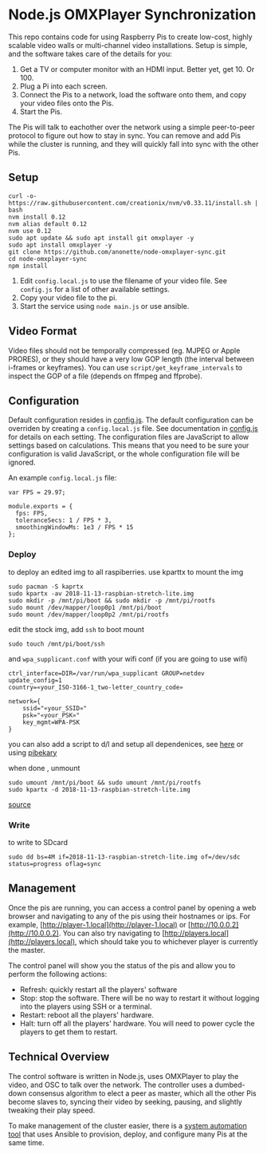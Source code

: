 Node.js OMXPlayer Synchronization
=================================

This repo contains code for using Raspberry Pis to create low-cost,
highly scalable video walls or multi-channel video installations. Setup
is simple, and the software takes care of the details for you:

1. Get a TV or computer monitor with an HDMI input. Better yet, get 10.
   Or 100.
2. Plug a Pi into each screen.
3. Connect the Pis to a network, load the software onto them, and copy
   your video files onto the Pis.
4. Start the Pis.

The Pis will talk to eachother over the network using a simple
peer-to-peer protocol to figure out how to stay in sync. You can remove
and add Pis while the cluster is running, and they will quickly fall
into sync with the other Pis.

## Setup

```
curl -o- https://raw.githubusercontent.com/creationix/nvm/v0.33.11/install.sh | bash
nvm install 0.12
nvm alias default 0.12
nvm use 0.12
sudo apt update && sudo apt install git omxplayer -y
sudo apt install omxplayer -y
git clone https://github.com/anonette/node-omxplayer-sync.git 
cd node-omxplayer-sync
npm install
```
1. Edit `config.local.js` to use the filename of your video file. See
   `config.js` for a list of other available settings.
2. Copy your video file to the pi.
3. Start the service using `node main.js` or use ansible.



## Video Format

Video files should not be temporally compressed (eg. MJPEG or Apple
PRORES), or they should have a very low GOP length (the interval between
i-frames or keyframes). You can use `script/get_keyframe_intervals` to
inspect the GOP of a file (depends on ffmpeg and ffprobe).

## Configuration

Default configuration resides in [config.js](config.js). The default
configuration can be overriden by creating a `config.local.js` file. See
documentation in [config.js](config.js) for details on each setting. The
configuration files are JavaScript to allow settings based on
calculations. This means that you need to be sure your configuration is
valid JavaScript, or the whole configuration file will be ignored.

An example `config.local.js` file:

    var FPS = 29.97;

    module.exports = {
      fps: FPS,
      toleranceSecs: 1 / FPS * 3,
      smoothingWindowMs: 1e3 / FPS * 15
    };


### Deploy
to deploy an edited img to all raspiberries. use kparttx to mount the img  


```
sudo pacman -S kaprtx 
sudo kpartx -av 2018-11-13-raspbian-stretch-lite.img
sudo mkdir -p /mnt/pi/boot && sudo mkdir -p /mnt/pi/rootfs
sudo mount /dev/mapper/loop0p1 /mnt/pi/boot
sudo mount /dev/mapper/loop0p2 /mnt/pi/rootfs
```
edit the stock img, add `ssh` to boot mount 
```
sudo touch /mnt/pi/boot/ssh
```
and `wpa_supplicant.conf` with your wifi conf (if you are going to use wifi)
```
ctrl_interface=DIR=/var/run/wpa_supplicant GROUP=netdev
update_config=1
country=«your_ISO-3166-1_two-letter_country_code»

network={
    ssid="«your_SSID»"
    psk="«your_PSK»"
    key_mgmt=WPA-PSK
}
```

you can also add a script to d/l and setup all dependenices, see [here](https://www.mathieupassenaud.fr/cloudinit-rpi/) or using [pibekary](https://github.com/davidferguson/pibakery)

when done , unmount
```
sudo umount /mnt/pi/boot && sudo umount /mnt/pi/rootfs
sudo kpartx -d 2018-11-13-raspbian-stretch-lite.img
```
[source](https://www.raspberrypi.org/forums/viewtopic.php?t=28860#p254654)


### Write
to write to SDcard 
```
sudo dd bs=4M if=2018-11-13-raspbian-stretch-lite.img of=/dev/sdc status=progress oflag=sync
```

## Management

Once the pis are running, you can access a control panel by opening a
web browser and navigating to any of the pis using their hostnames or
ips. For example, [http://player-1.local](http://player-1.local) or
[http://10.0.0.2](http://10.0.0.2). You can also try navigating to
[http://players.local](http://players.local), which should take you to
whichever player is currently the master.

The control panel will show you the status of the pis and allow you to
perform the following actions:

* Refresh: quickly restart all the players' software
* Stop: stop the software. There will be no way to restart it without
  logging into the players using SSH or a terminal.
* Restart: reboot all the players' hardware.
* Halt: turn off all the players' hardware. You will need to power cycle
  the players to get them to restart.

## Technical Overview

The control software is written in Node.js, uses OMXPlayer to play the
video, and OSC to talk over the network. The controller uses a
dumbed-down consensus algorithm to elect a peer as master, which all the
other Pis become slaves to, syncing their video by seeking, pausing, and
slightly tweaking their play speed.

To make management of the cluster easier, there is a [system automation
tool](https://github.com/heisters/node-omxplayer-sync-devops) that uses
Ansible to provision, deploy, and configure many Pis at the same time.
